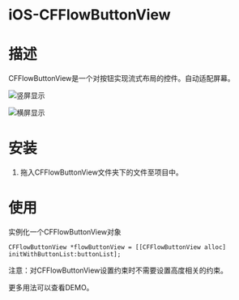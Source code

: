 # iOS-CFFlowButtonView

# 描述
CFFlowButtonView是一个对按钮实现流式布局的控件。自动适配屏幕。

![竖屏显示](http://7xnrog.com1.z0.glb.clouddn.com/iOS-CFFlowButtonView-01.png)

![横屏显示](http://7xnrog.com1.z0.glb.clouddn.com/iOS-CFFlowButtonView-02.png)



# 安装
1. 拖入CFFlowButtonView文件夹下的文件至项目中。
# 使用

实例化一个CFFlowButtonView对象

```
CFFlowButtonView *flowButtonView = [[CFFlowButtonView alloc] initWithButtonList:buttonList];
```
注意：对CFFlowButtonView设置约束时不需要设置高度相关的约束。

更多用法可以查看DEMO。
